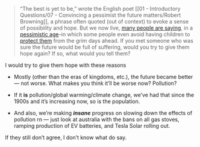 > “The best is yet to be,” wrote the English poet [[01 - Introductory Questions/07 - Convincing a pessimist the future matters/Robert Browning]], a phrase often quoted (out of context) to evoke a sense of possibility and hope. But we now live, [many people are saying](https://www.newsweek.com/donald-trump-speech-cognitive-state-ezra-klein-podcast-1972996), in a [pessimistic age](https://www.vox.com/the-highlight/23632673/against-doomerism)–in which some people even avoid having children to [protect them](https://www.motherjones.com/environment/2024/05/climate-scientists-crisis-decision-have-children-kids-childbearing/) from the grim days ahead. If you met someone who was sure the future would be full of suffering, would you try to give them hope again? If so, what would you tell them?

I would try to give them hope with these reasons

 - Mostly (other than the eras of kingdoms, etc.), the future became better — not worse. What makes you think it’ll be worse now? Pollution?
 
 - If it **is** pollution/global warming/climate change, we’ve had that since the 1900s and it’s increasing now, so is the population.

 - And also, we’re making ***insane*** progress on slowing down the effects of pollution rn — just look at australia with the bans on all gas stoves, ramping production of EV batteries, and Tesla Solar rolling out.

If they still don’t agree, I don’t know what do say.
